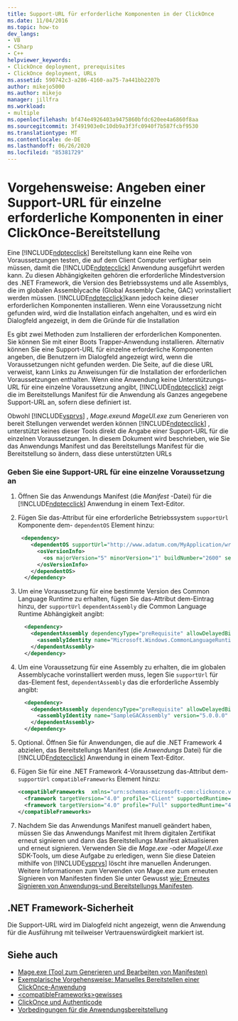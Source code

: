 ```yaml
---
title: Support-URL für erforderliche Komponenten in der ClickOnce
ms.date: 11/04/2016
ms.topic: how-to
dev_langs:
- VB
- CSharp
- C++
helpviewer_keywords:
- ClickOnce deployment, prerequisites
- ClickOnce deployment, URLs
ms.assetid: 590742c3-a286-4160-aa75-7a441bb2207b
author: mikejo5000
ms.author: mikejo
manager: jillfra
ms.workload:
- multiple
ms.openlocfilehash: bf474e4926403a9475860bfdc620ee4a6860f8aa
ms.sourcegitcommit: 3f491903e0c10db9a3f3fc0940f7b587fcbf9530
ms.translationtype: MT
ms.contentlocale: de-DE
ms.lasthandoff: 06/26/2020
ms.locfileid: "85381729"
---
```

# <a name="how-to-specify-a-support-url-for-individual-prerequisites-in-a-clickonce-deployment"></a>Vorgehensweise: Angeben einer Support-URL für einzelne erforderliche Komponenten in einer ClickOnce-Bereitstellung
Eine [!INCLUDE[ndptecclick](../deployment/includes/ndptecclick_md.md)] Bereitstellung kann eine Reihe von Voraussetzungen testen, die auf dem Client Computer verfügbar sein müssen, damit die [!INCLUDE[ndptecclick](../deployment/includes/ndptecclick_md.md)] Anwendung ausgeführt werden kann. Zu diesen Abhängigkeiten gehören die erforderliche Mindestversion des .NET Framework, die Version des Betriebssystems und alle Assemblys, die im globalen Assemblycache (Global Assembly Cache, GAC) vorinstalliert werden müssen. [!INCLUDE[ndptecclick](../deployment/includes/ndptecclick_md.md)]kann jedoch keine dieser erforderlichen Komponenten installieren. Wenn eine Voraussetzung nicht gefunden wird, wird die Installation einfach angehalten, und es wird ein Dialogfeld angezeigt, in dem die Gründe für die Installation

 Es gibt zwei Methoden zum Installieren der erforderlichen Komponenten. Sie können Sie mit einer Boots Trapper-Anwendung installieren. Alternativ können Sie eine Support-URL für einzelne erforderliche Komponenten angeben, die Benutzern im Dialogfeld angezeigt wird, wenn die Voraussetzungen nicht gefunden werden. Die Seite, auf die diese URL verweist, kann Links zu Anweisungen für die Installation der erforderlichen Voraussetzungen enthalten. Wenn eine Anwendung keine Unterstützungs-URL für eine einzelne Voraussetzung angibt, [!INCLUDE[ndptecclick](../deployment/includes/ndptecclick_md.md)] zeigt die im Bereitstellungs Manifest für die Anwendung als Ganzes angegebene Support-URL an, sofern diese definiert ist.

 Obwohl [!INCLUDE[vsprvs](../code-quality/includes/vsprvs_md.md)] , *Mage.exe*und *MageUI.exe* zum Generieren von bereit Stellungen verwendet werden können [!INCLUDE[ndptecclick](../deployment/includes/ndptecclick_md.md)] , unterstützt keines dieser Tools direkt die Angabe einer Support-URL für die einzelnen Voraussetzungen. In diesem Dokument wird beschrieben, wie Sie das Anwendungs Manifest und das Bereitstellungs Manifest für die Bereitstellung so ändern, dass diese unterstützten URLs

### <a name="specify-a-support-url-for-an-individual-prerequisite"></a>Geben Sie eine Support-URL für eine einzelne Voraussetzung an

1. Öffnen Sie das Anwendungs Manifest (die *Manifest* -Datei) für die [!INCLUDE[ndptecclick](../deployment/includes/ndptecclick_md.md)] Anwendung in einem Text-Editor.

2. Fügen Sie das-Attribut für eine erforderliche Betriebssystem `supportUrl` Komponente dem- `dependentOS` Element hinzu:

   ```xml
    <dependency>
       <dependentOS supportUrl="http://www.adatum.com/MyApplication/wrongOSFound.htm">
         <osVersionInfo>
           <os majorVersion="5" minorVersion="1" buildNumber="2600" servicePackMajor="0" servicePackMinor="0" />
         </osVersionInfo>
       </dependentOS>
     </dependency>
   ```

3. Um eine Voraussetzung für eine bestimmte Version des Common Language Runtime zu erhalten, fügen Sie das-Attribut dem-Eintrag hinzu, der `supportUrl` `dependentAssembly` die Common Language Runtime Abhängigkeit angibt:

   ```xml
     <dependency>
       <dependentAssembly dependencyType="preRequisite" allowDelayedBinding="true" supportUrl=" http://www.adatum.com/MyApplication/wrongClrVersionFound.htm">
         <assemblyIdentity name="Microsoft.Windows.CommonLanguageRuntime" version="4.0.30319.0" />
       </dependentAssembly>
     </dependency>
   ```

4. Um eine Voraussetzung für eine Assembly zu erhalten, die im globalen Assemblycache vorinstalliert werden muss, legen Sie `supportUrl` für das-Element fest, `dependentAssembly` das die erforderliche Assembly angibt:

   ```xml
     <dependency>
       <dependentAssembly dependencyType="preRequisite" allowDelayedBinding="true" supportUrl=" http://www.adatum.com/MyApplication/missingSampleGACAssembly.htm">
         <assemblyIdentity name="SampleGACAssembly" version="5.0.0.0" publicKeyToken="04529dfb5da245c5" processorArchitecture="msil" language="neutral" />
       </dependentAssembly>
     </dependency>
   ```

5. Optional. Öffnen Sie für Anwendungen, die auf die .NET Framework 4 abzielen, das Bereitstellungs Manifest (die *Anwendungs* Datei) für die [!INCLUDE[ndptecclick](../deployment/includes/ndptecclick_md.md)] Anwendung in einem Text-Editor.

6. Fügen Sie für eine .NET Framework 4-Voraussetzung das-Attribut dem- `supportUrl` `compatibleFrameworks` Element hinzu:

   ```xml
   <compatibleFrameworks  xmlns="urn:schemas-microsoft-com:clickonce.v2" supportUrl="http://adatum.com/MyApplication/CompatibleFrameworks.htm">
     <framework targetVersion="4.0" profile="Client" supportedRuntime="4.0.30319" />
     <framework targetVersion="4.0" profile="Full" supportedRuntime="4.0.30319" />
   </compatibleFrameworks>
   ```

7. Nachdem Sie das Anwendungs Manifest manuell geändert haben, müssen Sie das Anwendungs Manifest mit Ihrem digitalen Zertifikat erneut signieren und dann das Bereitstellungs Manifest aktualisieren und erneut signieren. Verwenden Sie die *Mage.exe* -oder *MageUI.exe* SDK-Tools, um diese Aufgabe zu erledigen, wenn Sie diese Dateien mithilfe von [!INCLUDE[vsprvs](../code-quality/includes/vsprvs_md.md)] löscht ihre manuellen Änderungen. Weitere Informationen zum Verwenden von Mage.exe zum erneuten Signieren von Manifesten finden Sie unter Gewusst [wie: Erneutes Signieren von Anwendungs-und Bereitstellungs Manifesten](../deployment/how-to-re-sign-application-and-deployment-manifests.md).

## <a name="net-framework-security"></a>.NET Framework-Sicherheit
 Die Support-URL wird im Dialogfeld nicht angezeigt, wenn die Anwendung für die Ausführung mit teilweiser Vertrauenswürdigkeit markiert ist.

## <a name="see-also"></a>Siehe auch
- [Mage.exe (Tool zum Generieren und Bearbeiten von Manifesten)](/dotnet/framework/tools/mage-exe-manifest-generation-and-editing-tool)
- [Exemplarische Vorgehensweise: Manuelles Bereitstellen einer ClickOnce-Anwendung](../deployment/walkthrough-manually-deploying-a-clickonce-application.md)
- [\<compatibleFrameworks>gewisses](../deployment/compatibleframeworks-element-clickonce-deployment.md)
- [ClickOnce und Authenticode](../deployment/clickonce-and-authenticode.md)
- [Vorbedingungen für die Anwendungsbereitstellung](../deployment/application-deployment-prerequisites.md)